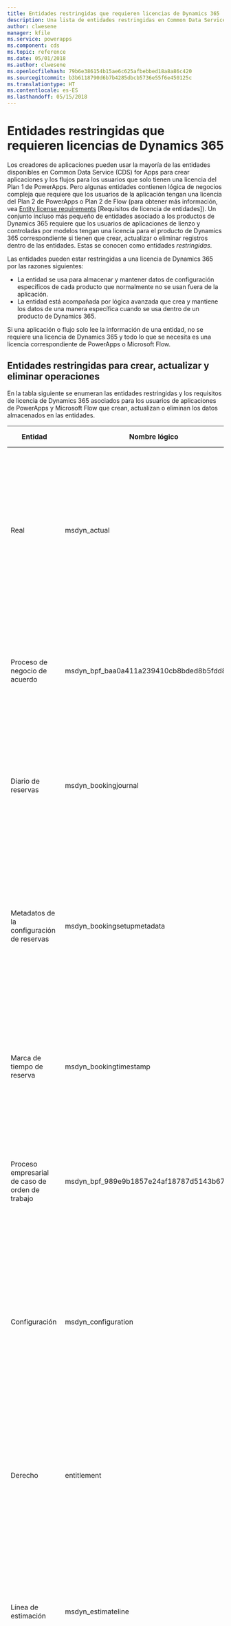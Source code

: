 ```yaml
---
title: Entidades restringidas que requieren licencias de Dynamics 365 | Microsoft Docs
description: Una lista de entidades restringidas en Common Data Service (CDS) for Apps que requieren licencias de Dynamics 365.
author: clwesene
manager: kfile
ms.service: powerapps
ms.component: cds
ms.topic: reference
ms.date: 05/01/2018
ms.author: clwesene
ms.openlocfilehash: 79b6e386154b15ae6c625afbebbed18a8a86c420
ms.sourcegitcommit: b3b6118790d6b7b4285dbcb5736e55f6e450125c
ms.translationtype: HT
ms.contentlocale: es-ES
ms.lasthandoff: 05/15/2018
---
```

# <a name="restricted-entities-requiring-dynamics-365-licenses"></a>Entidades restringidas que requieren licencias de Dynamics 365
Los creadores de aplicaciones pueden usar la mayoría de las entidades disponibles en Common Data Service (CDS) for Apps para crear aplicaciones y los flujos para los usuarios que solo tienen una licencia del Plan 1 de PowerApps. Pero algunas entidades contienen lógica de negocios compleja que requiere que los usuarios de la aplicación tengan una licencia del Plan 2 de PowerApps o Plan 2 de Flow (para obtener más información, vea [Entity license requirements](data-platform-entity-licenses.md) [Requisitos de licencia de entidades]). Un conjunto incluso más pequeño de entidades asociado a los productos de Dynamics 365 requiere que los usuarios de aplicaciones de lienzo y controladas por modelos tengan una licencia para el producto de Dynamics 365 correspondiente si tienen que crear, actualizar o eliminar registros dentro de las entidades. Estas se conocen como entidades *restringidas*.

Las entidades pueden estar restringidas a una licencia de Dynamics 365 por las razones siguientes:

* La entidad se usa para almacenar y mantener datos de configuración específicos de cada producto que normalmente no se usan fuera de la aplicación.
* La entidad está acompañada por lógica avanzada que crea y mantiene los datos de una manera específica cuando se usa dentro de un producto de Dynamics 365.

Si una aplicación o flujo solo lee la información de una entidad, no se requiere una licencia de Dynamics 365 y todo lo que se necesita es una licencia correspondiente de PowerApps o Microsoft Flow. 

## <a name="restricted-entities-for-create-update-and-delete-operations"></a>Entidades restringidas para crear, actualizar y eliminar operaciones
En la tabla siguiente se enumeran las entidades restringidas y los requisitos de licencia de Dynamics 365 asociados para los usuarios de aplicaciones de PowerApps y Microsoft Flow que crean, actualizan o eliminan los datos almacenados en las entidades. 

|Entidad  |Nombre lógico  |Licencia necesaria  |
|---------|---------|---------|
Real |msdyn_actual |Dynamics 365 for Field Service <br> **o bien** Dynamics 365 for Project Service Automation<br>**o bien** plan de Dynamics 365 Customer Engagement <br> **o bien** plan de Dynamics 365
Proceso de negocio de acuerdo |msdyn_bpf_baa0a411a239410cb8bded8b5fdd88e3 |Dynamics 365 for Field Service<br>**o bien** plan de Dynamics 365 Customer Engagement <br> **o bien** plan de Dynamics 365
Diario de reservas | msdyn_bookingjournal|Dynamics 365 for Field Service<br>**o bien** plan de Dynamics 365 Customer Engagement <br> **o bien** plan de Dynamics 365
Metadatos de la configuración de reservas | msdyn_bookingsetupmetadata|Dynamics 365 for Field Service <br> **o bien** Dynamics 365 for Project Service Automation<br>**o bien** plan de Dynamics 365 Customer Engagement <br> **o bien** plan de Dynamics 365
Marca de tiempo de reserva | msdyn_bookingtimestamp|Dynamics 365 for Field Service<br>**o bien** plan de Dynamics 365 Customer Engagement <br> **o bien** plan de Dynamics 365
Proceso empresarial de caso de orden de trabajo |msdyn_bpf_989e9b1857e24af18787d5143b67523b |Dynamics 365 for Field Service<br>**o bien** plan de Dynamics 365 Customer Engagement <br> **o bien** plan de Dynamics 365
Configuración |msdyn_configuration |Dynamics 365 for Field Service <br> **o bien** Dynamics 365 for Project Service Automation<br>**o bien** plan de Dynamics 365 Customer Engagement <br> **o bien** plan de Dynamics 365
Derecho | entitlement | Dynamics 365 for Customer Service, edición Enterprise <br>**o bien** plan de Dynamics 365 Customer Engagement <br> **o bien** plan de Dynamics 365
Línea de estimación|msdyn_estimateline|Dynamics 365 for Project Service Automation<br>**o bien** plan de Dynamics 365 Customer Engagement <br> **o bien** plan de Dynamics 365
Estimación|msdyn_estimate |Dynamics 365 for Project Service Automation<br>**o bien** plan de Dynamics 365 Customer Engagement <br> **o bien** plan de Dynamics 365
Hechos|msdyn_fact |Dynamics 365 for Project Service Automation<br>**o bien** plan de Dynamics 365 Customer Engagement <br> **o bien** plan de Dynamics 365
Configuración de servicio de campo |msdyn_fieldservicesetting |Dynamics 365 for Field Service<br>**o bien** plan de Dynamics 365 Customer Engagement <br> **o bien** plan de Dynamics 365
Trabajo del sistema de servicio de campo |msdyn_fieldservicesystemjob |Dynamics 365 for Field Service<br>**o bien** plan de Dynamics 365 Customer Engagement <br> **o bien** plan de Dynamics 365
Objetivo | goal | Dynamics 365 for Sales Professional, <br>**o bien** Dynamics 365 for Sales, edición Enterprise, <br>**o bien** plan de Dynamics 365 Customer Engagement <br> **o bien** plan de Dynamics 365
Incidente | incident | Dynamics 365 for Customer Service, edición Enterprise <br>**o bien** plan de Dynamics 365 Customer Engagement <br> **o bien** plan de Dynamics 365
Diario de inventario |msdyn_inventoryjournal |Dynamics 365 for Field Service<br>**o bien** plan de Dynamics 365 Customer Engagement <br> **o bien** plan de Dynamics 365
Proceso de factura |msdyn_bpf_d8f9dc7f099f44db9d641dd81fbd470d |Dynamics 365 for Project Service Automation<br>**o bien** plan de Dynamics 365 Customer Engagement <br> **o bien** plan de Dynamics 365
Recorrido | journey | Dynamics 365 for Marketing <br> **o bien** plan de Dynamics 365 Customer Engagement <br> **o bien** plan de Dynamics 365
Artículo de conocimientos | knowledgearticle | Dynamics 365 for Customer Service, edición Enterprise <br>**o bien** plan de Dynamics 365 Customer Engagement <br> **o bien** plan de Dynamics 365
Unidad organizativa |msdyn_organizationalunit |Dynamics 365 for Field Service <br> **o bien** Dynamics 365 for Project Service Automation<br>**o bien** plan de Dynamics 365 Customer Engagement <br> **o bien** plan de Dynamics 365
Inventario de productos |msdyn_productinventory |Dynamics 365 for Field Service<br>**o bien** plan de Dynamics 365 Customer Engagement <br> **o bien** plan de Dynamics 365
Parámetro de proyecto|msdyn_projectparameter |Dynamics 365 for Project Service Automation<br>**o bien** plan de Dynamics 365 Customer Engagement <br> **o bien** plan de Dynamics 365
Fases del proyecto| msdyn_bpf_665e73aa18c247d886bfc50499c73b82|Dynamics 365 for Project Service Automation<br>**o bien** plan de Dynamics 365 Customer Engagement <br> **o bien** plan de Dynamics 365
Dependencia de la tarea de proyecto|msdyn_projecttaskdependency |Dynamics 365 for Project Service Automation<br>**o bien** plan de Dynamics 365 Customer Engagement <br> **o bien** plan de Dynamics 365
Tarea del proyecto|msdyn_projecttask |Dynamics 365 for Project Service Automation<br>**o bien** plan de Dynamics 365 Customer Engagement <br> **o bien** plan de Dynamics 365
Miembro del equipo de proyecto|msdyn_projecteam |Dynamics 365 for Project Service Automation<br>**o bien** plan de Dynamics 365 Customer Engagement <br> **o bien** plan de Dynamics 365
Proceso empresarial de pedido de compra | msdyn_bpf_2c5fe86acc8b414b8322ae571000c799|Dynamics 365 for Field Service<br>**o bien** plan de Dynamics 365 Customer Engagement <br> **o bien** plan de Dynamics 365
Detalles de asignación de recursos (en desuso)|msdyn_resourceassignmentdetail |Dynamics 365 for Project Service Automation<br>**o bien** plan de Dynamics 365 Customer Engagement <br> **o bien** plan de Dynamics 365
Asignación de recursos|msdyn_resourceassignment |Dynamics 365 for Project Service Automation<br>**o bien** plan de Dynamics 365 Customer Engagement <br> **o bien** plan de Dynamics 365
Restricción de recursos (en desuso) |msdyn_workorderresourcerestriction | Dynamics 365 for Field Service<br>**o bien** plan de Dynamics 365 Customer Engagement <br> **o bien** plan de Dynamics 365
Conjunto de reglas de enrutamiento | routingrule | Dynamics 365 for Customer Service, edición Enterprise <br>**o bien** plan de Dynamics 365 Customer Engagement <br> **o bien** plan de Dynamics 365
Configuración de tablero de programación |msdyn_scheduleboardsetting |Dynamics 365 for Field Service <br> **o bien** Dynamics 365 for Project Service Automation<br>**o bien** plan de Dynamics 365 Customer Engagement <br> **o bien** plan de Dynamics 365
Parámetro de programación |msdyn_schedulingparameter |Dynamics 365 for Field Service <br> **o bien** Dynamics 365 for Project Service Automation<br>**o bien** plan de Dynamics 365 Customer Engagement <br> **o bien** plan de Dynamics 365
Contrato de nivel de servicio| sla | Dynamics 365 for Customer Service, edición Enterprise <br>**o bien** plan de Dynamics 365 Customer Engagement <br> **o bien** plan de Dynamics 365
Configuración del programador de usuario del sistema |msdyn_systemuserschedulersetting|Dynamics 365 for Field Service <br> **o bien** Dynamics 365 for Project Service Automation<br>**o bien** plan de Dynamics 365 Customer Engagement <br> **o bien** plan de Dynamics 365
Conexión de transacción|msdyn_transactionconnection |Dynamics 365 for Project Service Automation<br>**o bien** plan de Dynamics 365 Customer Engagement <br> **o bien** plan de Dynamics 365
Origen de la transacción|msdyn_transactionorigin |Dynamics 365 for Project Service Automation<br>**o bien** plan de Dynamics 365 Customer Engagement <br> **o bien** plan de Dynamics 365
Tipo de transacción|msdyn_transactiontype |Dynamics 365 for Project Service Automation<br>**o bien** plan de Dynamics 365 Customer Engagement <br> **o bien** plan de Dynamics 365
Número único|msdyn_uniquenumber |Dynamics 365 for Field Service<br>**o bien** plan de Dynamics 365 Customer Engagement <br> **o bien** plan de Dynamics 365
Proceso empresarial de orden de trabajo |msdyn_bpf_d3d97bac8c294105840e99e37a9d1c39 |Dynamics 365 for Field Service<br>**o bien** plan de Dynamics 365 Customer Engagement <br> **o bien** plan de Dynamics 365
Cola de generación de detalles de orden de trabajo (en desuso)|msdyn_workorderdetailsgenerationqueue |Dynamics 365 for Field Service<br>**o bien** plan de Dynamics 365 Customer Engagement <br> **o bien** plan de Dynamics 365

## <a name="licensing"></a>Licencias
Para obtener más información sobre las licencias de PowerApps y Dynamics 365, vea la página [Introducción a las licencias](../../administrator/pricing-billing-skus.md).

